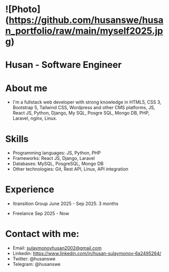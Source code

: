 # ![Photo] (https://github.com/husanswe/husan_portfolio/raw/main/myself2025.jpg)

# Husan - Software Engineer 

# About me 
- I'm a fullstack web developer with strong knowledge in HTML5, CSS 3, Bootstrap 5, Tailwind CSS, Wordpress and other CMS platforms, JS, React JS, Python, Django, My SQL, Posgre SQL, Mongo DB, PHP, Laravel, nginx, Linux.


# Skills 
- Programming languages: JS, Python, PHP
- Frameworks: React JS, Django, Laravel
- Databases: MySQL, PosgreSQL, Mongo DB
- Other technologies: Git, Rest API, Linux, API integration


# Experience 
- Itransition Group
June 2025 - Sep 2025. 3 months

- Freelance 
Sep 2025 - Now


# Contact with me: 
- Email: sulaymonovhusan2002@gmail.com
- Linkedin: https://www.linkedin.com/in/husan-sulaymonov-6a2495264/
- Twitter: @husanswe
- Telegram: @husanswe

